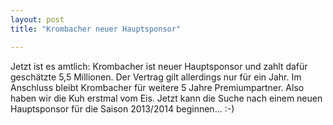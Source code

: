 ```yaml
---
layout: post
title: "Krombacher neuer Hauptsponsor"

---
```


Jetzt ist es amtlich: Krombacher ist neuer Hauptsponsor und zahlt dafür geschätzte 5,5 Millionen. Der Vertrag gilt allerdings nur für ein Jahr. Im Anschluss bleibt Krombacher für weitere 5 Jahre Premiumpartner. Also haben wir die Kuh erstmal vom Eis. Jetzt kann die Suche nach einem neuen Hauptsponsor für die Saison 2013/2014 beginnen... :-)


